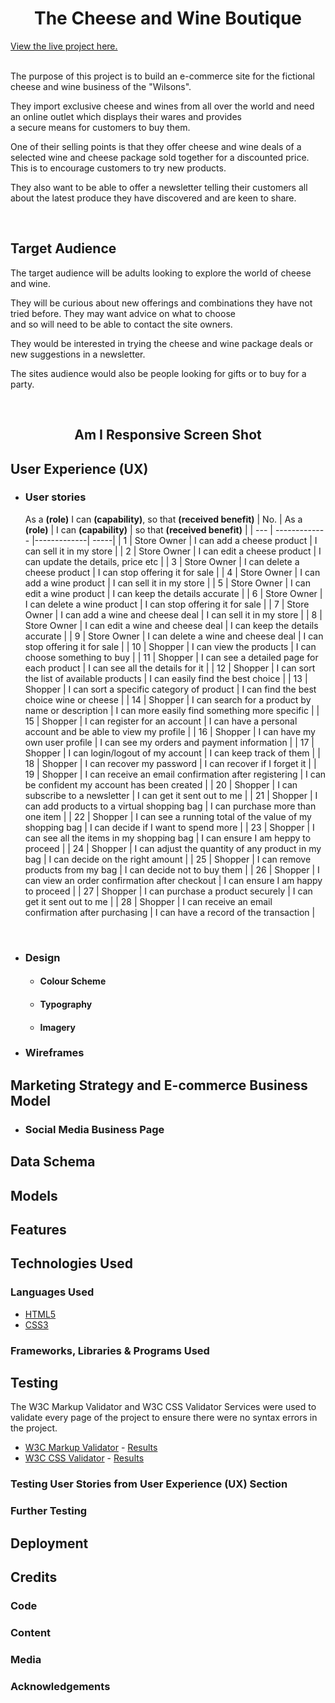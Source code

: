 <h1 align="center">The Cheese and Wine Boutique</h1>

[View the live project here.](https://the-cheese-and-wine-boutique.herokuapp.com/)

<br>
The purpose of this project is to build an e-commerce site for the fictional cheese and wine business of the "Wilsons".

They import exclusive cheese and wines from all over the world and need an online outlet which displays their wares and provides     
a secure means for customers to buy them.

One of their selling points is that they offer cheese and wine deals of a selected wine and cheese package sold together for a discounted price.    
This is to encourage customers to try new products.

They also want to be able to offer a newsletter telling their customers all about the latest produce they have discovered and are keen to share.
  
<br>

## Target Audience
The target audience will be adults looking to explore the world of cheese and wine.  

They will be curious about new offerings and combinations they have not tried before. They may want advice on what to choose    
and so will need to be able to contact the site owners.

They would be interested in trying the cheese and wine package deals or new suggestions in a newsletter.

The sites audience would also be people looking for gifts or to buy for a party.

<br>

<h2 align="center"><img src="">Am I Responsive Screen Shot</h2>

## User Experience (UX)

-   ### User stories

    As a **(role)** I can **(capability)**, so that **(received benefit)**
    | No. | As a **(role)**        | I can **(capability)**         | so that **(received benefit)**  |
    | --- | ------------- |-------------| -----|
    |  1  | Store Owner | I can add a cheese product | I can sell it in my store |
    |  2  | Store Owner | I can edit a cheese product | I can update the details, price etc |
    |  3  | Store Owner | I can delete a cheese product | I can stop offering it for sale |
    |  4  | Store Owner | I can add a wine product | I can sell it in my store |
    |  5  | Store Owner | I can edit a wine product | I can keep the details accurate |
    |  6  | Store Owner | I can delete a wine product | I can stop offering it for sale |
    |  7  | Store Owner | I can add a wine and cheese deal | I can sell it in my store |
    |  8  | Store Owner | I can edit a wine and cheese deal | I can keep the details accurate |
    |  9  | Store Owner | I can delete a wine and cheese deal | I can stop offering it for sale |
    | 10  | Shopper | I can view the products | I can choose something to buy |
    | 11  | Shopper | I can see a detailed page for each product | I can see all the details for it |
    | 12  | Shopper | I can sort the list of available products | I can easily find the best choice |
    | 13  | Shopper | I can sort a specific category of product  | I can find the best choice wine or cheese |
    | 14  | Shopper | I can search for a product by name or description  | I can more easily find something more specific |
    | 15  | Shopper | I can register for an account | I can have a personal account and be able to view my profile |
    | 16  | Shopper | I can have my own user profile | I can see my orders and payment information |
    | 17  | Shopper | I can login/logout of my account | I can keep track of them |
    | 18  | Shopper | I can recover my password | I can recover if I forget it |
    | 19  | Shopper | I can receive an email confirmation after registering | I can be confident my account has been created |
    | 20  | Shopper | I can subscribe to a newsletter | I can get it sent out to me |
    | 21  | Shopper | I can add products to a virtual shopping bag | I can purchase more than one item |
    | 22  | Shopper | I can see a running total of the value of my shopping bag | I can decide if I want to spend more |
    | 23  | Shopper | I can see all the items in my shopping bag | I can ensure I am heppy to proceed |
    | 24  | Shopper | I can adjust the quantity of any product in my bag | I can decide on the right amount |
    | 25  | Shopper | I can remove products from my bag | I can decide not to buy them |
    | 26  | Shopper | I can view an order confirmation after checkout | I can ensure I am happy to proceed  |
    | 27  | Shopper | I can purchase a product securely | I can get it sent out to me |
    | 28  | Shopper | I can receive an email confirmation after purchasing | I can have a record of the transaction |

&nbsp;

-   ### Design
    -   #### Colour Scheme
    -   #### Typography
    -   #### Imagery

*   ### Wireframes

## Marketing Strategy and E-commerce Business Model
-   ### Social Media Business Page

## Data Schema

## Models

## Features

## Technologies Used

### Languages Used

-   [HTML5](https://en.wikipedia.org/wiki/HTML5)
-   [CSS3](https://en.wikipedia.org/wiki/Cascading_Style_Sheets)

### Frameworks, Libraries & Programs Used

## Testing

The W3C Markup Validator and W3C CSS Validator Services were used to validate every page of the project to ensure there were no syntax errors in the project.

-   [W3C Markup Validator](https://jigsaw.w3.org/css-validator/#validate_by_input) - [Results]()
-   [W3C CSS Validator](https://jigsaw.w3.org/css-validator/#validate_by_input) - [Results]()

### Testing User Stories from User Experience (UX) Section

### Further Testing

## Deployment

## Credits

### Code

### Content

### Media

### Acknowledgements

